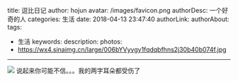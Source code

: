 title: 逗比日记
author: hojun
avatar: /images/favicon.png
authorDesc: 一个好奇的人
categories: 生活
date: 2018-04-13 23:47:40
authorLink:
authorAbout:
tags:
 - 生活
keywords:
description:
photos:
 - https://wx4.sinaimg.cn/large/006bYVyvgy1fqdqbfhns2j30b40b074f.jpg
---
![](https://wx1.sinaimg.cn/large/006bYVyvgy1fqcewe3choj30jg0cqmx9.jpg)
说起来你可能不信。。。我的两字耳朵都受伤了